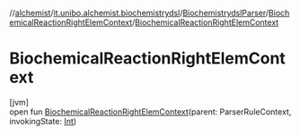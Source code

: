 //[alchemist](../../../../index.md)/[it.unibo.alchemist.biochemistrydsl](../../index.md)/[BiochemistrydslParser](../index.md)/[BiochemicalReactionRightElemContext](index.md)/[BiochemicalReactionRightElemContext](-biochemical-reaction-right-elem-context.md)

# BiochemicalReactionRightElemContext

[jvm]\
open fun [BiochemicalReactionRightElemContext](-biochemical-reaction-right-elem-context.md)(parent: ParserRuleContext, invokingState: [Int](https://kotlinlang.org/api/latest/jvm/stdlib/kotlin/-int/index.html))
